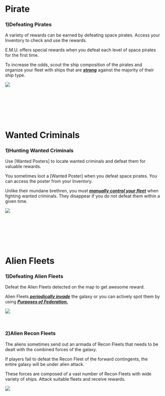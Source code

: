 # Pirate

### 1)Defeating Pirates

 A variety of rewards can be earned by defeating space pirates. Access your Inventory to check and use the rewards.

E.M.U. offers special rewards when you defeat each level of space pirates for the first time.

To increase the odds, scout the ship composition of the pirates and organize your fleet with ships that are [***<u>strong</u>***](eng/201normalship#Strengths-and-Weaknesses-of-Ship) against the majority of their ship type.

![](http://astrokings.s3.amazonaws.com/html/img/help/502_001pirate.jpg)

<br>

<br>

<br>

<br>

<br>

# Wanted Criminals

### 1)Hunting Wanted Criminals

 Use [Wanted Posters] to locate wanted criminals and defeat them for valuable rewards.

You sometimes loot a [Wanted Poster] when you defeat space pirates. You can access the poster from your Inventory.

Unlike their mundane brethren, you must [***<u>manually control your fleet</u>***](eng/503fleetbattle#Fleet-Battle) when fighting wanted criminals. They disappear if you do not defeat them within a given time.

![](http://astrokings.s3.amazonaws.com/html/img/help/502_002bounty.jpg)



<br>

<br>

<br>

<br>

<br>

# Alien Fleets

### 1)Defeating Alien Fleets

 Defeat the Alien Fleets detected on the map to get awesome reward.

Alien Fleets  [***<u>periodically invade</u>***](eng/701regularevent#Alien-Invasion-Event) the galaxy or you can actively spot them by using [***<u>Purposes of Federation.</u>***](eng/604fedastronest#Scan-Alien-Fleets)

![](http://astrokings.s3.amazonaws.com/html/img/help/502_003alien.jpg)

<br>

### 2)Alien Recon Fleets

 The aliens sometimes send out an armada of Recon Fleets that needs to be dealt with the combined forces of the galaxy.

If players fail to defeat the Recon Fleet of the forward contingents, the entire galaxy will be under alien attack.

These forces are composed of a vast number of Recon Fleets with wide variety of ships. Attack suitable fleets and receive rewards.

![](http://astrokings.s3.amazonaws.com/html/img/help/502_004alienmain.jpg)